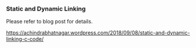 ### Static and Dynamic Linking

Please refer to blog post for details.

https://achindrabhatnagar.wordpress.com/2018/09/08/static-and-dynamic-linking-c-code/

